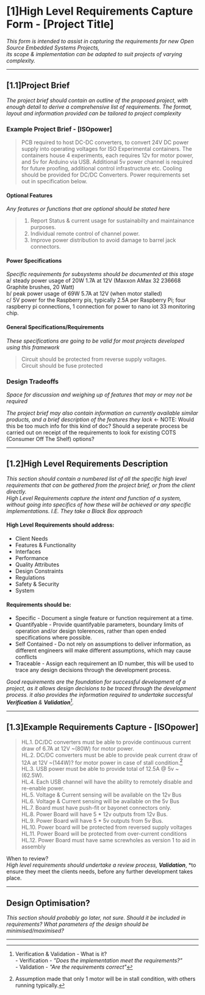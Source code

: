 # [1]High Level Requirements Capture Form - [Project Title]

_This form is intended to assist in capturing the requirements for new Open Source Embedded Systems Projects, <br>
its scope & implementation can be adapted to suit projects of varying complexity._

_______________________________________________________________________________________________________________________________________________________
## [1.1]Project Brief
_The project brief should contain an outline of the proposed project, with enough detail to derive a comprehensive list of requirements. The format, layout and
information provided can be tailored to project complexity_


### Example Project Brief - [ISOpower]

> PCB required to host DC-DC converters, to convert 24V DC power supply into operating voltages for ISO Experimental containers. 
> The containers house 4 experiments, each requires 12v for motor power, and 5v for Arduino via USB.
> Additional 5v power channel is required for future proofing, additional control infrastructure etc.
> Cooling should be provided for DC/DC Converters.
> Power requirements set out in specification below.


#### Optional Features
_Any features or functions that are optional should be stated here_  <br>
>  1. Report Status & current usage for sustainabilty and maintainance purposes.
>  2. Individual remote control of channel power.
>  3. Improve power distribution to avoid damage to barrel jack connectors.


#### Power Specifications
_Specific requirements for subsystems should be documented at this stage_    <br>
a/ steady power usage of 20W 1.7A at 12V (Maxxon AMax 32 236668	Graphite brushes, 20 Watt) <br>
b/ peak power usage of 69W 5.7A at 12V (when motor stalled) <br>
c/ 5V power for the Raspberry pis, typically 2.5A per Raspberry Pi; four raspberry pi connections, 1 connection for power to nano iot 33 monitoring chip. <br>

#### General Specifications/Requirements
_These specifications are going to be valid for most projects developed using this framework_
> Circuit should be protected from reverse supply voltages. <br>
> Circuit should be fuse protected <br>


### Design Tradeoffs
_Space for discussion and weighing up of features that may or may not be required_ <br>

_The project brief may also contain information on currently available similar products, and a brief description of the features they lack_ <- NOTE: Would this be too much info for this kind of doc? Should a seperate process be carried out on receipt of the requirements to look for existing COTS (Consumer Off The Shelf) options?

_______________________________________________________________________________________________________________________________________________________
## [1.2]High Level Requirements Description

*This section should contain a numbered list of all the specific high level requirements that can be gathered from the project brief, or from the client directly. <br>
High Level Requirements capture the intent and function of a system, without going into specifics of how these will be achieved or any specific implementations. I.E. They take a Black Box approach*

#### High Level Requirements should address:
- Client Needs
- Features & Functionality
- Interfaces
- Performance
- Quality Attributes
- Design Constraints
- Regulations
- Safety & Security
- System

#### Requirements should be:
- Specific           - Document a single feature or function requirement at a time.                                                 <br>
- Quantifyable       - Provide quantifyable parameters, boundary limits of operation and/or design tolerences, rather than open ended specifications where possible.<br>
- Self Contained     - Do not rely on assumptions to deliver information, as different engineers will make different assumptions, which may cause conflicts 
- Traceable          - Assign each requirement an ID number, this will be used to trace any design decisions through the development process. <br>

_Good requirements are the foundation for successful development of a project, as it allows design decisions to be traced through the development process.
it also provides the information required to undertake successful **Verification** & **Validation**[^V&V]._ 

_______________________________________________________________________________________________________________________________________________________
## [1.3]Example Requirements Capture - [ISOpower]


> HL.1. DC/DC converters must be able to provide continuous current draw of 6.7A at 12V ~(80W) for motor power.                   <br>
> HL.2. DC/DC converters must be able to provide peak current draw of 12A at 12V ~(144W)? for motor power in case of stall condition.[^2]  <br>
> HL.3. USB power must be able to provide total of 12.5A @ 5v ~(62.5W).                                 <br>
> HL.4. Each USB channel will have the ability to remotely disable and re-enable power.                                      <br>
> HL.5. Voltage & Current sensing will be available on the 12v Bus   <br>
> HL.6. Voltage & Current sensing will be available on the 5v Bus   <br>
> HL.7. Board must have push-fit or bayonet connectors only. <br>
> HL.8. Power Board will have 5 * 12v outputs from 12v Bus. <br>
> HL.9. Power Board will have 5 * 5v outputs from 5v Bus. <br>
> HL.10. Power board will be protected from reversed supply voltages <br>
> HL.11. Power Board will be protected from over-current conditions <br>
> HL.12. Power Board must have same screwholes as version 1 to aid in assembly <br>




When to review? <br>
*High level requirements should undertake a review process,* ***Validation***, *to ensure they meet the clients needs, before any further development takes place.<br> 

<!--After review, please see the next document in the design process* [[2]Low Level Requirements Capture](https://github.com/PanGalacticTech/project_template/blob/main/%5B2%5DLL_requirements_capture.md) -->


_______________________________________________________________________________________________________________________________________________________
## Design Optimisation?

_This section should probably go later, not sure. Should it be included in requirements?
What parameters of the design should be minimised/maximised?_
_______________________________________________________________________________________________________________________________________________________


[^V&V]: Verification & Validation - What is it? <br>
        - Verification - _"Does the implementation meet the requirements?"_ <br>
        - Validation   - _"Are the requirements correct"_
        
[^2]: Assumption made that only 1 motor will be in stall condition, with others running typically.
